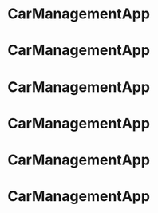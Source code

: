 # CarManagementApp
# CarManagementApp
# CarManagementApp
# CarManagementApp
# CarManagementApp
# CarManagementApp
